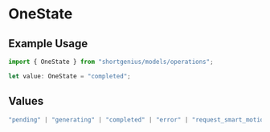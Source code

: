 # OneState

## Example Usage

```typescript
import { OneState } from "shortgenius/models/operations";

let value: OneState = "completed";
```

## Values

```typescript
"pending" | "generating" | "completed" | "error" | "request_smart_motion" | "placeholder"
```